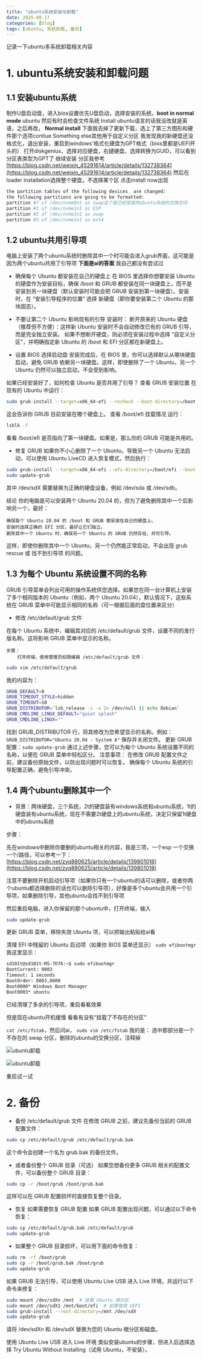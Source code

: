 ```yaml
---
title: "ubuntu系统安装与卸载"
date: 2025-08-17
categories: [blog]
tags: [ubuntu, 系统卸载, 备份]
---
```


记录一下ubuntu多系统卸载相关内容

# 1. ubuntu系统安装和卸载问题

## 1.1 安装ubuntu系统

制作U盘启动盘，进入bios设置优先U盘启动，选择安装的系统，**boot in normal mode**
ubuntu 然后有时会检查文件系统
Install ubuntu语言的话我没改就是英语，之后再改，
**Normal install** 
下面我去掉了更新下载，选上了第三方图形和硬件那个选项contiue
Something else其他用于自定义分区
我发现我的新硬盘还没格式化，退出安装，重启到windows'格式化硬盘为GPT格式（bios里都是UEFI开头的）
打开diskgenius，选择对应硬盘，右键硬盘，选择转换为GUID，可以看到分区表类型为GPT了
继续安装
分区我参考 [https://blog.csdn.net/weixin_45291614/article/details/132738364](https://blog.csdn.net/weixin_45291614/article/details/132738364)
然后在loader installation选择整个硬盘，不选择某个区
点击install now出现

```bash
the partition tables of the following devices  are changed:
the following partitions are going to be formatted:
partition #7 of /dev/nvme0n1 as swap这个是已经安装的ubuntu系统的交换空间
partition #1 of /dev/nvme1n1 as ESP
partition #2 of /dev/nvme1n1 as swap
partition #3 of /dev/nvme1n1 as ext4
```

## 1.2 ubuntu共用引导项

电脑上安装了两个ubuntu系统时删除其中一个时可能会进入grub界面，这可能是因为两个ubuntu共用了引导项
**下面是ai的答案** 我自己都没有尝试过

- 确保每个 Ubuntu 都安装在自己的硬盘上
在 BIOS 里选择你想要安装 Ubuntu 的硬盘作为安装目标，确保 /boot 和 GRUB 都安装在同一块硬盘上，而不是安装到另一块硬盘（默认安装时可能会把 GRUB 安装到第一块硬盘）。安装时，在 “安装引导程序的位置” 选择 新硬盘（即你要安装第二个 Ubuntu 的那块固态）。

- 不要让第二个 Ubuntu 影响现有的引导
安装时：
断开原来的 Ubuntu 硬盘（推荐但不方便）：这样新 Ubuntu 安装时不会自动修改已有的 GRUB 引导，而是完全独立安装。
如果不想断开硬盘，则必须在安装过程中选择 “自定义分区”，并明确指定新 Ubuntu 的 /boot 和 EFI 分区都在新硬盘上。

- 设置 BIOS 选择启动盘
安装完成后，在 BIOS 里，你可以选择默认从哪块硬盘启动，避免 GRUB 依赖另一块硬盘。这样，即使删除了一个 Ubuntu，另一个 Ubuntu 仍然可以独立启动，不会受到影响。

如果已经安装好了，如何检查 Ubuntu 是否共用了引导？
查看 GRUB 安装位置 在现有的 Ubuntu 中运行：
```bash
sudo grub-install --target=x86_64-efi --recheck --boot-directory=/boot --efi-directory=/boot/efi
```
这会告诉你 GRUB 目前安装在哪个硬盘上。
查看 /boot/efi 挂载情况 运行：
```bash
lsblk -f
```
看看 /boot/efi 是否指向了第一块硬盘。如果是，那么你的 GRUB 可能是共用的。
- 修复 GRUB 如果你不小心删除了一个 Ubuntu，导致另一个 Ubuntu 无法启动，可以使用 Ubuntu LiveCD 进入恢复模式，然后执行：
```bash
sudo grub-install --target=x86_64-efi --efi-directory=/boot/efi --boot-directory=/boot /dev/sdX
sudo update-grub
```
其中 /dev/sdX 需要替换为正确的硬盘设备，例如 /dev/sda 或 /dev/sdb。

结论
你的电脑是可以安装两个 Ubuntu 20.04 的，但为了避免删除其中一个后影响另一个，最好：

    确保每个 Ubuntu 20.04 的 /boot 和 GRUB 都安装在自己的硬盘上。
    安装时选择正确的 EFI 分区，最好让它们独立。
    删除其中一个 Ubuntu 时，确保另一个 Ubuntu 的 GRUB 仍然存在，并可引导。

这样，即使你删除其中一个 Ubuntu，另一个仍然能正常启动，不会出现 grub rescue 或 找不到引导项 的问题。

## 1.3 为每个 Ubuntu 系统设置不同的名称

GRUB 引导菜单会列出可用的操作系统供您选择。如果您在同一台计算机上安装了多个相同版本的 Ubuntu（例如，两个 Ubuntu 20.04），默认情况下，这些系统在 GRUB 菜单中可能显示相同的名称（可一根据后面的盘位置来区分）
- 修改 /etc/default/grub 文件

在每个 Ubuntu 系统中，编辑其对应的 /etc/default/grub 文件，设置不同的发行版名称。这将影响 GRUB 菜单中显示的名称。

    步骤：
        打开终端，使用管理员权限编辑 /etc/default/grub 文件：
```bash
sudo vim /etc/default/grub
```
我的内容为：
```bash
GRUB_DEFAULT=0
GRUB_TIMEOUT_STYLE=hidden
GRUB_TIMEOUT=10
GRUB_DISTRIBUTOR=`lsb_release -i -s 2> /dev/null || echo Debian`
GRUB_CMDLINE_LINUX_DEFAULT="quiet splash"
GRUB_CMDLINE_LINUX=""
```
找到 GRUB_DISTRIBUTOR 行，将其修改为您希望显示的名称。例如：
`GRUB_DISTRIBUTOR="Ubuntu 20.04 - System A"`
保存并关闭文件。
更新 GRUB 配置：`sudo update-grub`
通过上述步骤，您可以为每个 Ubuntu 系统设置不同的名称，以便在 GRUB 菜单中轻松区分。
注意事项：
在修改 GRUB 配置文件之前，建议备份原始文件，以防出现问题时可以恢复。
确保每个 Ubuntu 系统的引导配置正确，避免引导冲突。

## 1.4 两个ubuntu删除其中一个

- 背景：两块硬盘，三个系统，2t的硬盘装有windows系统和ubuntu系统，1t的硬盘装有ubuntu系统，现在不需要2t硬盘上的ubuntu系统，决定只保留1t硬盘中的ubuntu系统

步骤：

先在windows中删除你要删的ubuntu相关的内容，我是三项，一个esp    一个交换   一个/路径，可以参考一下：[https://blog.csdn.net/zyq880625/article/details/139801018](https://blog.csdn.net/zyq880625/article/details/139801018)

注意不要删除开机启动引导项（如果你只有一个ubuntu的话可以删除，或者你两个ubuntu都选择删除的话也可以删除引导项），好像是多个ubuntu会共用一个引导项，如果删除引导，其他ubuntu会找不到引导项

然后重启电脑，进入你保留的那个ubuntu中，打开终端，输入 
```bash
sudo update-grub
```
更新 GRUB 菜单，移除失效 Ubuntu 项，可以把输出粘贴给ai看

清理 EFI 中残留的 Ubuntu 启动项（如果你 BIOS 菜单还显示）
`sudo efibootmgr`
我这里显示：
```bash
sd101t@sd101t-MS-7D76:~$ sudo efibootmgr 
BootCurrent: 0003 
Timeout: 1 seconds 
BootOrder: 0003,0000 
Boot0000* Windows Boot Manager 
Boot0003* ubuntu
```
已经清理了多余的引导项，重启看看效果

但是现在ubuntu开机缓慢
看看有没有“挂载了不存在的分区”

`cat /etc/fstab`，然后问ai，
`sudo vim /etc/fstab`
我的是：
选中那部分是一个不存在的 swap 分区，删除的ubuntu的交换分区，注释掉

![ubuntu卸载](/assets/images/ubuntu卸载_image1.png)

![ubuntu卸载](/assets/images/ubuntu卸载_image2.png)

重启试一试

# 2. 备份

- 备份 /etc/default/grub 文件
在修改 GRUB 之前，建议先备份当前的 GRUB 配置文件：
```bash
sudo cp /etc/default/grub /etc/default/grub.bak
```
这个命令会创建一个名为 grub.bak 的备份文件。
- 或者备份整个 GRUB 目录（可选）
如果您想备份更多 GRUB 相关的配置文件，可以备份整个 GRUB 目录：
```bash
sudo cp -r /boot/grub /boot/grub.bak
```
这样可以在 GRUB 配置损坏时直接恢复整个目录。

- 恢复
如果需要恢复 GRUB 配置
如果 GRUB 配置出现问题，可以通过以下命令恢复：
```bash
sudo cp /etc/default/grub.bak /etc/default/grub
sudo update-grub
```
- 如果整个 GRUB 目录损坏，可以用下面的命令恢复：
```bash
sudo rm -rf /boot/grub
sudo cp -r /boot/grub.bak /boot/grub
sudo update-grub
```
如果 GRUB 无法引导，可以使用 Ubuntu Live USB 进入 Live 环境，并运行以下命令来修复：
```bash
sudo mount /dev/sdXn /mnt  # 挂载 Ubuntu 根分区
sudo mount /dev/sdX1 /mnt/boot/efi  # 如果使用 UEFI
sudo grub-install --root-directory=/mnt /dev/sdX
sudo update-grub
```
请将 /dev/sdXn 和 /dev/sdX 替换为您的 Ubuntu 根分区和磁盘。

使用 Ubuntu Live USB 进入 Live 环境
类似安装ubuntu的步骤，但进入后选择选择 Try Ubuntu Without Installing（试用 Ubuntu，不安装）。

